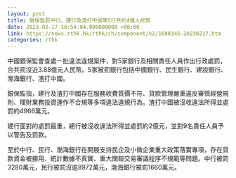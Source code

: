 ```yaml
---
layout: post
title: 銀保監罰中行、建行及渣打中國等5行共約4億人民幣
date: 2023-02-17 18:54:04.000000000 +08:00
link: https://news.rthk.hk/rthk/ch/component/k2/1688345-20230217.htm
categories: rthk
---
```


中國銀保監會查處一批違法違規案件，對5家銀行及相關責任人員作出行政處罰，合共罰沒近3.88億元人民幣。5家被罰銀行包括中國銀行、民生銀行、建設銀行、渤海銀行、渣打中國。

銀保監指，建行及渣打中國存在服務收費質價不符、貸款管理嚴重違反審慎經營規則、理財業務投資運作不合規等多項違法違規行為。渣打中國被沒收違法所得並處罰約4966萬元。

建行面對的處罰最重，總行被沒收違法所得並處罰約2億元，並對9名責任人員予以警告及罰款。

至於中行、民行、渤海銀行在開展支持民企及小微企業重大政策落實專項，存在貸款資金被挪用、統計數據不真實、重大關聯交易審議程序不規範等問題。中行被罰3280萬元，民行被罰沒逾8972萬元，渤海銀行被罰1660萬元。
